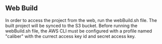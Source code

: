 ## Web Build
In order to access the project from the web, run the webBuild.sh file. 
The built project will be synced to the S3 bucket. 
Before running the webBuild.sh file, the AWS CLI must be configured with a profile named "caliber" 
with the currect access key id and secret access key. 